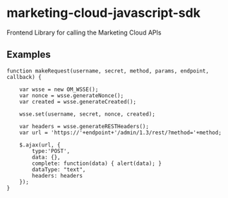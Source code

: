 marketing-cloud-javascript-sdk
==============================

Frontend Library for calling the Marketing Cloud APIs

Examples
--------

    function makeRequest(username, secret, method, params, endpoint, callback) {

        var wsse = new OM_WSSE();
        var nonce = wsse.generateNonce();
        var created = wsse.generateCreated();

        wsse.set(username, secret, nonce, created);

        var headers = wsse.generateRESTHeaders();
        var url = 'https://'+endpoint+'/admin/1.3/rest/?method='+method;

        $.ajax(url, {
            type:'POST',
            data: {},
            complete: function(data) { alert(data); }
            dataType: "text",
            headers: headers
        });
    }